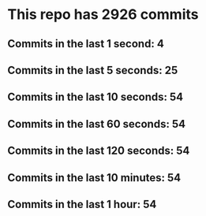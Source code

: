 # This repo has 2926 commits

## Commits in the last 1 second: 4
## Commits in the last 5 seconds: 25
## Commits in the last 10 seconds: 54
## Commits in the last 60 seconds: 54
## Commits in the last 120 seconds: 54
## Commits in the last 10 minutes: 54
## Commits in the last 1 hour: 54
